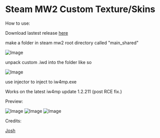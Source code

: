 # Steam MW2 Custom Texture/Skins


How to use:

Download lastest release [here](https://github.com/KingsleydotDev/MW2-Custom-skins/releases/tag/1.0)

make a folder in steam mw2 root directory called "main_shared"

![Image](https://i.imgur.com/9xR87R5.png)

unpack custom .iwd into the folder like so

![Image](https://i.imgur.com/zjneKQM.png)

use injector to inject to iw4mp.exe

Works on the latest iw4mp update 1.2.211 (post RCE fix.)


Preview:

![Image](https://i.imgur.com/mBaPwac.png)
![Image](https://i.imgur.com/c1TvL4t.png)
![Image](https://i.imgur.com/RDGNTbP.png)


Credits:

[Josh](https://github.com/josh155)

